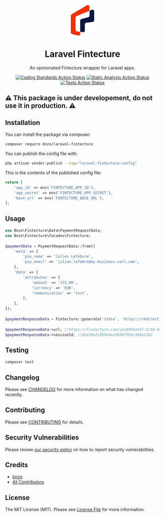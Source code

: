 
<p align="center"><img src="/art/logo.png" height="100" alt="Laravel Telemaque"></p>

<div align="center">


# Laravel Fintecture
An opinionated Fintecture wrapper for Laravel apps.

[![Coding Standards Action Status](https://github.com/bnzo/laravel-fintecture/workflows/coding-standards/badge.svg)](https://github.com/bnzo/laravel-fintecture/actions/workflows/coding-standards.yml)
[![Static Analysis Action Status](https://github.com/bnzo/laravel-fintecture/workflows/static-analysis/badge.svg)](https://github.com/bnzo/laravel-fintecture/actions/workflows/static-analysis.yml)
[![Tests Action Status](https://github.com/bnzo/laravel-fintecture/workflows/tests/badge.svg)](https://github.com/bnzo/laravel-fintecture/actions/workflows/tests.yml)

</div>

## ⚠️ This package is under developement, do not use it in production. ⚠️

## Installation

You can install the package via composer:

```bash
composer require bnzo/laravel-fintecture
```

You can publish the config file with:

```bash
php artisan vendor:publish --tag="laravel-fintecture-config"
```

This is the contents of the published config file:

```php
return [
    'app_id' => env('FINTECTURE_APP_ID'),
    'app_secret' => env('FINTECTURE_APP_SECRET'),
    'base_url' => env('FINTECTURE_BASE_URL'),
];
```

## Usage

```php
use Bnzo\Fintecture\Data\PaymentRequestData;
use Bnzo\Fintecture\Facades\Fintecture;

$paymentData = PaymentRequestData::from([
    'meta' => [
        'psu_name' => 'Julien Lefebvre',
        'psu_email' => 'julien.lefebre@my-business-sarl.com',
    ],
    'data' => [
        'attributes' => [
            'amount' => '272.00',
            'currency' => 'EUR',
            'communication' => 'test',
        ],
    ],
]);

$paymentResponseData = Fintecture::generate('state', 'https://redirect.uri', $paymentData);

$paymentResponseData->url; //https://fintecture.com/v2/85b0a547-5c18-4a16-b93b-2a4f5f03127d
$paymentResponseData->sessionId; //d2e30e2c0b9e4ce5b26f59dc386b21b2
```

## Testing

```bash
composer test
```

## Changelog

Please see [CHANGELOG](CHANGELOG.md) for more information on what has changed recently.

## Contributing

Please see [CONTRIBUTING](CONTRIBUTING.md) for details.

## Security Vulnerabilities

Please review [our security policy](../../security/policy) on how to report security vulnerabilities.

## Credits

- [bnzo](https://github.com/17174973+bnzo)
- [All Contributors](../../contributors)

## License

The MIT License (MIT). Please see [License File](LICENSE.md) for more information.
